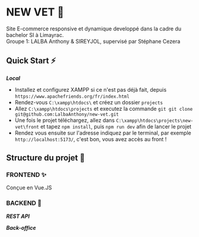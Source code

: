 
# NEW VET 🥼

Site E-commerce responsive et dynamique developpé dans la cadre du bachelor SI à Limayrac.<br>
Groupe 1: LALBA Anthony & SIREYJOL, supervisé par Stéphane Cezera<br>

## Quick Start ⚡

***Local***

* Installez et configurez XAMPP si ce n'est pas déjà fait, depuis `https://www.apachefriends.org/fr/index.html`
* Rendez-vous `C:\xampp\htdocs\` et créez un dossier `projects`
* Allez `C:\xampp\htdocs\projects` et executez la commande `git git clone git@github.com:LalbaAnthony/new-vet.git`
* Une fois le projet téléchargez, allez dans `C:\xampp\htdocs\projects\new-vet\front` et tapez `npm install`, puis `npm run dev` afin de lancer le projet
* Rendez vous ensuite sur l'adresse indiquez par le terminal, par exemple `http://localhost:5173/`, c'est bon, vous avez accès au front !

## Structure du projet  🧱

### FRONTEND ✨

Conçue en Vue.JS

### BACKEND 📜

***REST API***

***Back-office***